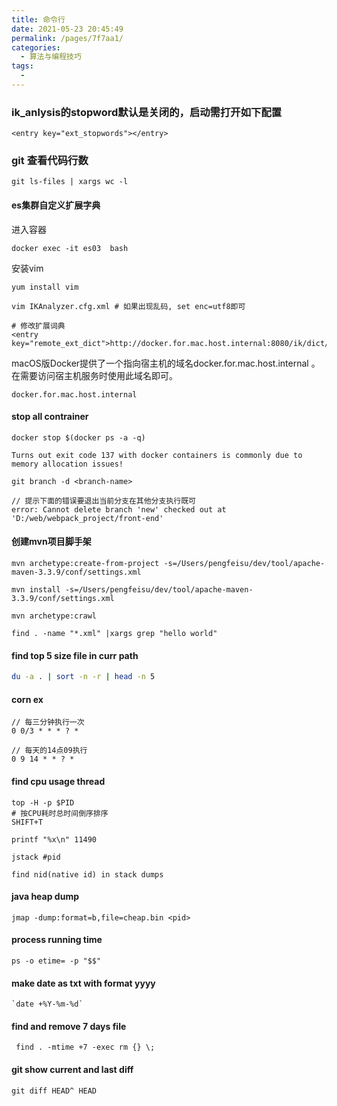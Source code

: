 ```yaml
---
title: 命令行
date: 2021-05-23 20:45:49
permalink: /pages/7f7aa1/
categories:
  - 算法与编程技巧
tags:
  - 
---
```


### ik_anlysis的stopword默认是关闭的，启动需打开如下配置

```
<entry key="ext_stopwords"></entry>
```

### git 查看代码行数
```
git ls-files | xargs wc -l
```


#### es集群自定义扩展字典

进入容器
```
docker exec -it es03  bash
```

安装vim 
```
yum install vim

vim IKAnalyzer.cfg.xml # 如果出现乱码, set enc=utf8即可

# 修改扩展词典
<entry key="remote_ext_dict">http://docker.for.mac.host.internal:8080/ik/dict/customize.dict</entry>
```

macOS版Docker提供了一个指向宿主机的域名docker.for.mac.host.internal 。在需要访问宿主机服务时使用此域名即可。
```
docker.for.mac.host.internal
```


#### stop all contrainer

```
docker stop $(docker ps -a -q)

Turns out exit code 137 with docker containers is commonly due to memory allocation issues!

```

```
git branch -d <branch-name>

// 提示下面的错误要退出当前分支在其他分支执行既可
error: Cannot delete branch 'new' checked out at 'D:/web/webpack_project/front-end' 
```

#### 创建mvn项目脚手架
```
mvn archetype:create-from-project -s=/Users/pengfeisu/dev/tool/apache-maven-3.3.9/conf/settings.xml

mvn install -s=/Users/pengfeisu/dev/tool/apache-maven-3.3.9/conf/settings.xml

mvn archetype:crawl
```



```
find . -name "*.xml" |xargs grep "hello world"
```
#### find top 5 size file in curr path
```bash 
du -a . | sort -n -r | head -n 5
```


#### corn ex
```
// 每三分钟执行一次
0 0/3 * * * ? *

// 每天的14点09执行
0 9 14 * * ? *
```
#### find cpu usage thread
```
top -H -p $PID
# 按CPU耗时总时间倒序排序
SHIFT+T

printf "%x\n" 11490

jstack #pid

find nid(native id) in stack dumps

```

#### java heap dump
```
jmap -dump:format=b,file=cheap.bin <pid>
```

#### process running time
```
ps -o etime= -p "$$"
```

#### make date as txt with format yyyy
````
`date +%Y-%m-%d`
````

#### find and remove 7 days file
````
 find . -mtime +7 -exec rm {} \;
````


#### git show current and last diff
```
git diff HEAD^ HEAD
```